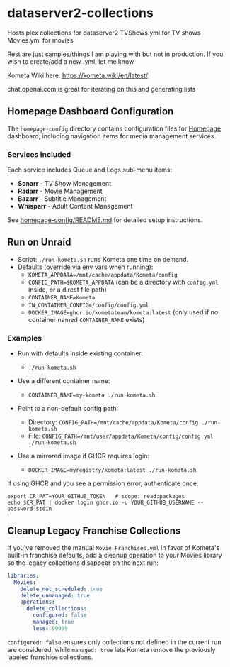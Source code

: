 # dataserver2-collections
Hosts plex collections for dataserver2
TVShows.yml for TV shows
Movies.yml for movies

Rest are just samples/things I am playing with but not in production. If you wish to create/add a new .yml, let me know

Kometa Wiki here:
https://kometa.wiki/en/latest/

chat.openai.com is great for iterating on this and generating lists

## Homepage Dashboard Configuration

The `homepage-config` directory contains configuration files for [Homepage](https://gethomepage.dev/) dashboard, including navigation items for media management services.

### Services Included

Each service includes Queue and Logs sub-menu items:

- **Sonarr** - TV Show Management
- **Radarr** - Movie Management  
- **Bazarr** - Subtitle Management
- **Whisparr** - Adult Content Management

See [homepage-config/README.md](homepage-config/README.md) for detailed setup instructions.

## Run on Unraid

- Script: `./run-kometa.sh` runs Kometa one time on demand.
- Defaults (override via env vars when running):
  - `KOMETA_APPDATA=/mnt/cache/appdata/Kometa/config`
  - `CONFIG_PATH=$KOMETA_APPDATA` (can be a directory with `config.yml` inside, or a direct file path)
  - `CONTAINER_NAME=Kometa`
  - `IN_CONTAINER_CONFIG=/config/config.yml`
  - `DOCKER_IMAGE=ghcr.io/kometateam/kometa:latest` (only used if no container named `CONTAINER_NAME` exists)

### Examples

- Run with defaults inside existing container:
  - `./run-kometa.sh`

- Use a different container name:
  - `CONTAINER_NAME=my-kometa ./run-kometa.sh`

- Point to a non-default config path:
  - Directory: `CONFIG_PATH=/mnt/cache/appdata/Kometa/config ./run-kometa.sh`
  - File: `CONFIG_PATH=/mnt/user/appdata/Kometa/config/config.yml ./run-kometa.sh`

- Use a mirrored image if GHCR requires login:
  - `DOCKER_IMAGE=myregistry/kometa:latest ./run-kometa.sh`

If using GHCR and you see a permission error, authenticate once:

```
export CR_PAT=YOUR_GITHUB_TOKEN   # scope: read:packages
echo $CR_PAT | docker login ghcr.io -u YOUR_GITHUB_USERNAME --password-stdin
```

## Cleanup Legacy Franchise Collections

If you've removed the manual `Movie_Franchises.yml` in favor of Kometa's built-in franchise defaults, add a cleanup operation to your Movies library so the legacy collections disappear on the next run:

```yaml
libraries:
  Movies:
    delete_not_scheduled: true
    delete_unmanaged: true
    operations:
      delete_collections:
        configured: false
        managed: true
        less: 99999
```

`configured: false` ensures only collections not defined in the current run are considered, while `managed: true` lets Kometa remove the previously labeled franchise collections.
